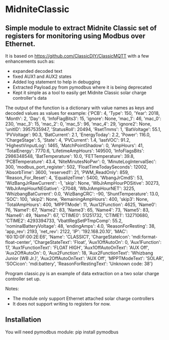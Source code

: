 # MidniteClassic
## Simple module to extract Midnite Classic set of registers for monitoring using Modbus over Ethernet.

It is based on https://github.com/ClassicDIY/ClassicMQTT with a few enhancements such as:
- expanded decoded text
- fixed AUX1 and AUX2 states
- Added log statement to help in debugging
- Extracted Payload.py from pymodbus where it is being deprecated
- Kept it simple as a tool to easily get Midnite Classic solar charge controller's data

The output of the function is a dictionary with value names as keys and decoded values as values for example:
{'PCB': 4, 'Type': 150, 'Year': 2018, 'Month': 2, 'Day': 6, 'InfoFlagBits3': 15, 'ignore': None, 'mac_1': 46, 'mac_0': 230, 'mac_3': 15, 'mac_2': 0, 'mac_5': 96, 'mac_4': 29, 'ignore2': None, 'unitID': 3957535947, 'StatusRoll': 20494, 'RsetTmms': 1, 'BatVoltage': 55.1, 'PVVoltage': 90.3, 'BatCurrent': 2.1, 'EnergyToday': 2.2, 'Power': 116.0, 'ChargeStage': 5, 'State': 4, 'PVCurrent': 1.4, 'lastVOC': 91.2, 'HighestVinputLog': 1465, 'MatchPointShadow': 0, 'AmpHours': 41, 'TotalEnergy': 7770.6, 'LifetimeAmpHours': 149500, 'InfoFlagsBits': 2986348548, 'BatTemperature': 10.0, 'FETTemperature': 39.8, 'PCBTemperature': 43.4, 'NiteMinutesNoPwr': 0, 'MinuteLogIntervalSec': 300, 'modbus_port_register': 502, 'FloatTimeTodaySeconds': 12002, 'AbsorbTime': 3600, 'reserved1': 21, 'PWM_ReadOnly': 859, 'Reason_For_Reset': 4, 'EqualizeTime': 5400, 'WbangJrCmdS': 53, 'WizBangJrRawCurrent': -1, 'skip': None, 'WbJrAmpHourPOSitive': 30273, 'WbJrAmpHourNEGative': -27048, 'WbJrAmpHourNET': 3225, 'WhizbangBatCurrent': 0.0, 'WizBangCRC': -90, 'ShuntTemperature': 13.0, 'SOC': 100, 'skip2': None, 'RemainingAmpHours': 400, 'skip3': None, 'TotalAmpHours': 400, 'MPPTMode': 11, 'Aux12Function': 4625, 'Name0': 76, 'Name1': 67, 'Name2': 83, 'Name3': 65, 'Name4': 73, 'Name5': 83, 'Name6': 49, 'Name7': 67, 'CTIME0': 51251732, 'CTIME1': 132710680, 'CTIME2': 4293394733, 'VbattRegSetPTmpComp': 55.2, 'nominalBatteryVoltage': 48, 'endingAmps': 4.0, 'ReasonForResting': 38, 'app_rev': 2193, 'net_rev': 2122, 'IP': '192.168.20.10', 'MAC': '60:1D:0F:00:2E:E6', 'Name': 'CLASSIC1', 'ChargeStateIcon': 'mdi:format-float-center', 'ChargeStateText': 'Float', 'Aux1OffAutoOn': 0, 'Aux1Function': 17, 'Aux1FunctionText': 'FLOAT HIGH', 'Aux1OffAutoOnText': 'AUX Off', 'Aux2OffAutoOn': 0, 'Aux2Function': 18, 'Aux2FunctionText': 'Whizbang Junior (WB Jr.)', 'Aux2OffAutoOnText': 'AUX Off', 'MPPTModeText': 'SOLAR', 'SOCicon': 'mdi:battery', 'ReasonForRestingText': 'Unknown code: 38'}

Program classic.py is an example of data extraction on a two solar charge controller set up.

Notes:
- The module only support Ethernet attached solar charge controllers
- It does not support writing to registers for now.

## Installation

You will need pymodbus module:
pip install pymodbus

